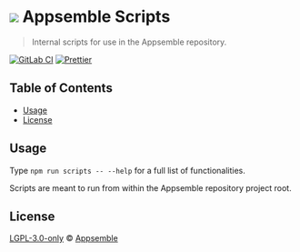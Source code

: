 # ![](https://gitlab.com/appsemble/appsemble/-/raw/0.35.10/config/assets/logo.svg) Appsemble Scripts

> Internal scripts for use in the Appsemble repository.

[![GitLab CI](https://gitlab.com/appsemble/appsemble/badges/0.35.10/pipeline.svg)](https://gitlab.com/appsemble/appsemble/-/releases/0.35.10)
[![Prettier](https://img.shields.io/badge/code_style-prettier-ff69b4.svg)](https://prettier.io)

## Table of Contents

- [Usage](#usage)
- [License](#license)

## Usage

Type `npm run scripts -- --help` for a full list of functionalities.

Scripts are meant to run from within the Appsemble repository project root.

## License

[LGPL-3.0-only](https://gitlab.com/appsemble/appsemble/-/blob/0.35.10/LICENSE.md) ©
[Appsemble](https://appsemble.com)

